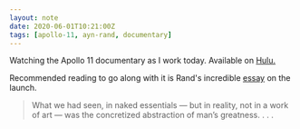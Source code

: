 ```yaml
---
layout: note
date: 2020-06-01T10:21:00Z
tags: [apollo-11, ayn-rand, documentary]
---
```


Watching the Apollo 11 documentary as I work today. Available on [Hulu.](https://www.hulu.com/movie/apollo-11-8d0f469b-c184-488e-aff7-3bd206d94a14)

Recommended reading to go along with it is Rand's incredible [essay](https://newideal.aynrand.org/ayn-rand-on-apollo-11/) on the launch.

>What we had seen, in naked essentials — but in reality, not in a work of art — was the concretized abstraction of man’s greatness. . . .
